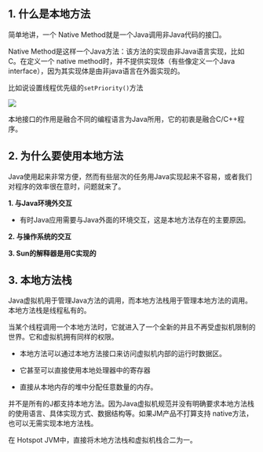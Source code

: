 ## 1. 什么是本地方法

简单地讲，一个 Native Method就是一个Java调用非Java代码的接囗。

Native Method是这样一个Java方法：该方法的实现由非Java语言实现，比如C。在定义一个 native method时，并不提供实现体（有些像定义一个Java interface），因为其实现体是由非java语言在外面实现的。

比如说设置线程优先级的`setPriority()`方法

![](https://iqqcode-blog.oss-cn-beijing.aliyuncs.com/img/20200628161952.png)

本地接口的作用是融合不同的编程语言为Java所用，它的初衷是融合C/C++程序。

## 2. 为什么要使用本地方法

Java使用起来非常方便，然而有些层次的任务用Java实现起来不容易，或者我们对程序的效率很在意时，问题就来了。

**1. 与Java环境外交互**

- 有时Java应用需要与Java外面的环境交互，这是本地方法存在的主要原因。

**2. 与操作系统的交互**

**3. Sun的解释器是用C实现的**

## 3. 本地方法栈

Java虚拟机用于管理Java方法的调用，而本地方法栈用于管理本地方法的调用。本地方法栈是线程私有的。

 当某个线程调用一个本地方法时，它就进入了一个全新的并且不再受虚拟机限制的世界。它和虚拟机拥有同样的权限。

- 本地方法可以通过本地方法接口来访问虚拟机内部的运行时数据区。

- 它甚至可以直接使用本地处理器中的寄存器

- 直接从本地内存的堆中分配任意数量的内存。

并不是所有的J都支持本地方法。因为Java虚拟机规范并没有明确要求本地方法栈的使用语言、具体实现方式、数据结构等。如果JM产品不打算支持 native方法，也可以无需实现本地方法栈。

在 Hotspot JVM中，直接将木地方法栈和虚拟机栈合二为一。
